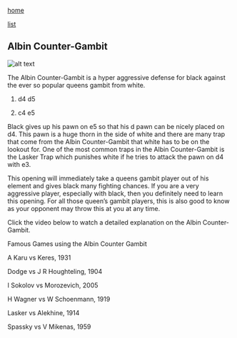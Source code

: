 [home](/zaliczeniowe1awww/)

[list](/zaliczeniowe1awww/list)

## Albin Counter-Gambit

![alt text](https://www.thechesswebsite.com/wp-content/uploads/2012/07/albin2.jpg "Albin Counter-Gambit")


The Albin Counter-Gambit is a hyper aggressive defense for black against the ever so popular queens gambit from white.

1. d4 d5

2. c4 e5

Black gives up his pawn on e5 so that his d pawn can be nicely placed on d4. This pawn is a huge thorn in the side of white and there are many trap that come from the Albin Counter-Gambit that white has to be on the lookout for. One of the most common traps in the Albin Counter-Gambit is the Lasker Trap which punishes white if he tries to attack the pawn on d4 with e3.

This opening will immediately take a queens gambit player out of his element and gives black many fighting chances. If you are a very aggressive player, especially with black, then you definitely need to learn this opening. For all those queen’s gambit players, this is also good to know as your opponent may throw this at you at any time.

Click the video below to watch a detailed explanation on the Albin Counter-Gambit.









Famous Games using the Albin Counter Gambit

A Karu vs Keres, 1931

Dodge vs J R Houghteling, 1904

I Sokolov vs Morozevich, 2005

H Wagner vs W Schoenmann, 1919

Lasker vs Alekhine, 1914

Spassky vs V Mikenas, 1959

